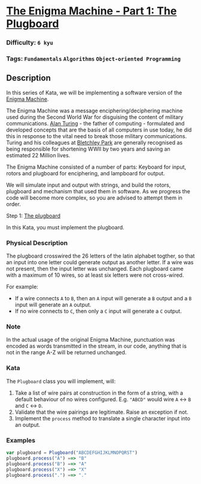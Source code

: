 # [The Enigma Machine - Part 1: The Plugboard](https://www.codewars.com/kata/5523b97ac8f5025c45000900)

### Difficulty: `6 kyu`

### Tags: `Fundamentals` `Algorithms` `Object-oriented Programming`

## Description

In this series of Kata, we will be implementing a software version of the [Enigma Machine](https://en.wikipedia.org/wiki/Enigma_machine).

The Enigma Machine was a message enciphering/deciphering machine used during the Second World War for disguising the content of military communications. [Alan Turing](https://en.wikipedia.org/wiki/Alan_Turing) - the father of computing - formulated and developed concepts that are the basis of all computers in use today, he did this in response to the vital need to break those military communications. Turing and his colleagues at [Bletchley Park](https://en.wikipedia.org/wiki/Bletchley_Park) are generally recognised as being responsible for shortening WWII by two years and saving an estimated 22 Million lives.

The Enigma Machine consisted of a number of parts: Keyboard for input, rotors and plugboard for enciphering, and lampboard for output.

We will simulate input and output with strings, and build the rotors, plugboard and mechanism that used them in software. As we progress the code will become more complex, so you are advised to attempt them in order.

Step 1: [The plugboard](https://en.wikipedia.org/wiki/Enigma_machine#Plugboard)

In this Kata, you must implement the plugboard.

### Physical Description
The plugboard crosswired the 26 letters of the latin alphabet togther, so that an input into one letter could generate output as another letter. If a wire was not present, then the input letter was unchanged. Each plugboard came with a maximum of 10 wires, so at least six letters were not cross-wired.

For example:
- If a wire connects `A` to `B`, then an `A` input will generate a `B` output and a `B` input will generate an `A` output.
- If no wire connects to `C`, then only a `C` input will generate a `C` output.

### Note
In the actual usage of the original Enigma Machine, punctuation was encoded as words transmitted in the stream, in our code, anything that is not in the range A-Z will be returned unchanged.

### Kata
The `Plugboard` class you will implement, will:
1. Take a list of wire pairs at construction in the form of a string, with a default behaviour of no wires configured. E.g. `"ABCD"` would wire `A` <-> `B` and `C` <-> `D`.
2. Validate that the wire pairings are legitimate. Raise an exception if not.
3. Implement the `process` method to translate a single character input into an output.

### Examples

```js
var plugboard = Plugboard("ABCDEFGHIJKLMNOPQRST")
plugboard.process("A") ==> "B"
plugboard.process("B") ==> "A"
plugboard.process("X") ==> "X"
plugboard.process(".") ==> "."
```